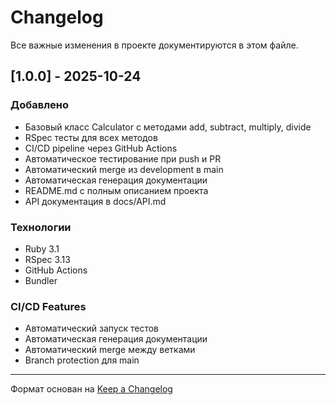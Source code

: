# Changelog

Все важные изменения в проекте документируются в этом файле.

## [1.0.0] - 2025-10-24

### Добавлено
- Базовый класс Calculator с методами add, subtract, multiply, divide
- RSpec тесты для всех методов
- CI/CD pipeline через GitHub Actions
- Автоматическое тестирование при push и PR
- Автоматический merge из development в main
- Автоматическая генерация документации
- README.md с полным описанием проекта
- API документация в docs/API.md

### Технологии
- Ruby 3.1
- RSpec 3.13
- GitHub Actions
- Bundler

### CI/CD Features
- Автоматический запуск тестов
- Автоматическая генерация документации
- Автоматический merge между ветками
- Branch protection для main

---

Формат основан на [Keep a Changelog](https://keepachangelog.com/ru/1.0.0/)
